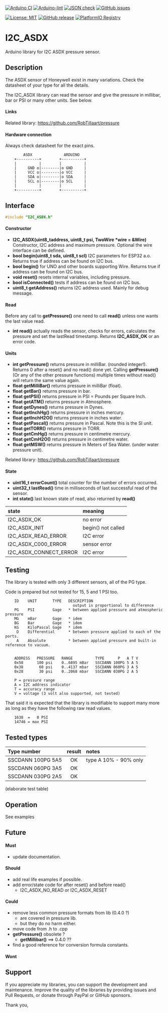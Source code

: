 
[![Arduino CI](https://github.com/RobTillaart/I2C_ASDX/workflows/Arduino%20CI/badge.svg)](https://github.com/marketplace/actions/arduino_ci)
[![Arduino-lint](https://github.com/RobTillaart/I2C_ASDX/actions/workflows/arduino-lint.yml/badge.svg)](https://github.com/RobTillaart/I2C_ASDX/actions/workflows/arduino-lint.yml)
[![JSON check](https://github.com/RobTillaart/I2C_ASDX/actions/workflows/jsoncheck.yml/badge.svg)](https://github.com/RobTillaart/I2C_ASDX/actions/workflows/jsoncheck.yml)
[![GitHub issues](https://img.shields.io/github/issues/RobTillaart/I2C_ASDX.svg)](https://github.com/RobTillaart/I2C_ASDX/issues)

[![License: MIT](https://img.shields.io/badge/license-MIT-green.svg)](https://github.com/RobTillaart/I2C_ASDX/blob/master/LICENSE)
[![GitHub release](https://img.shields.io/github/release/RobTillaart/I2C_ASDX.svg?maxAge=3600)](https://github.com/RobTillaart/I2C_ASDX/releases)
[![PlatformIO Registry](https://badges.registry.platformio.org/packages/robtillaart/library/I2C_ASDX.svg)](https://registry.platformio.org/libraries/robtillaart/I2C_ASDX)


# I2C_ASDX

Arduino library for I2C ASDX pressure sensor.


## Description

The ASDX sensor of Honeywell exist in many variations.
Check the datasheet of your type for all the details.

The I2C_ASDX library can read the sensor and give the pressure in millibar, 
bar or PSI or many other units. See below.

#### Links

Related library: https://github.com/RobTillaart/pressure


#### Hardware connection

Always check datasheet for the exact pins.

```
        ASDX              ARDUINO
    +----------+        +----------+
    |          |        |          |
    |     GND o|--------|o GND     |
    |     VCC o|--------|o VCC     |
    |     SDA o|--------|o SDA     |
    |     SCL o|--------|o SCL     |
    |          |        |          |
    +----------+        +----------+
```


## Interface

```cpp
#include "I2C_ASDX.h"
```


#### Constructor

- **I2C_ASDX(uint8_taddress, uint8_t psi, TwoWire \*wire = &Wire)** Constructor, 
I2C address and maximum pressure. Optional the wire interface can be defined.
- **bool begin(uint8_t sda, uint8_t scl)** I2C parameters for ESP32 a.o. 
Returns true if address can be found  on I2C bus.
- **bool begin()** for UNO and other boards supporting Wire. 
Returns true if address can be found  on I2C bus.
- **void reset()** resets internal variables, including pressure.
- **bool isConnected()** tests if address can be found on I2C bus.
- **uint8_t getAddress()** returns I2C address used.
Mainly for debug message.


#### Read

Before any call to **getPressure()** one need to call **read()** unless one wants the last value read.

- **int read()** actually reads the sensor, checks for errors, 
calculates the pressure and set the lastRead timestamp. 
Returns **I2C_ASDX_OK** or an error code.


#### Units

- **int getPressure()** returns pressure in milliBar.
(rounded integer!).
Returns 0 after a reset() and no read() done yet.
Calling **getPressure()** (Or any of the other pressure functions) multiple times 
without read() will return the same value again.
- **float getMilliBar()** returns pressure in milliBar (float).
- **float getBar()** returns pressure in bar.
- **float getPSI()** returns pressure in PSI = Pounds per Square Inch.
- **float getATM()** returns pressure in Atmosphere.
- **float getDynes()** returns pressure in Dynes.
- **float getInchHg()** returns pressure in inches mercury.
- **float getInchH2O()** returns pressure in inches water.
- **float getPascal()** returns pressure in Pascal. Note this is the SI unit.
- **float getTORR()** returns pressure in TORR.
- **float getCmHg()** returns pressure in centimetre mercury.
- **float getCmH2O()** returns pressure in centimetre water.
- **float getMSW()** returns pressure in Meters of Sea Water. (under water pressure unit).

Related library: https://github.com/RobTillaart/pressure


#### State

- **uint16_t errorCount()** total counter for the number of errors occurred.
- **uint32_t lastRead()** time in milliseconds of last successful read of the sensor.
- **int state()** last known state of read, also returned by **read()**

|  state                   |  meaning             |
|:-------------------------|:---------------------|
|  I2C_ASDX_OK             |  no error            |
|  I2C_ASDX_INIT           |  begin() not called  |
|  I2C_ASDX_READ_ERROR     |  I2C error           |
|  I2C_ASDX_C000_ERROR     |  sensor error        |
|  I2C_ASDX_CONNECT_ERROR  |  I2C error           |


## Testing

The library is tested with only 3 different sensors, all of the PG type.

Code is prepared but not tested for 15, 5 and 1 PSI too.

```
    ID    UNIT       TYPE   DESCRIPTION
                              output is proportional to difference
    PG    PSI        Gage   * between applied pressure and atmospheric pressure
    MG    mBar       Gage   * idem
    BG    Bar        Gage   * idem
    KG    KiloPascal Gage   * idem
     D    Differential      * between pressure applied to each of the ports.
     A    Absolute          * between applied pressure and built-in reference to vacuum.


    ADDRESS   PRESSURE   RANGE          TYPE      P   A T V
    0x58      100 psi    0..6895 mBar   SSCDANN 100PG 5 A 5
    0x38       60 psi    0..4137 mbar   SSCDANN 060PG 3 A 5
    0x28       30 psi    0..2068 mbar   SSCDANN 030PG 2 A 5

    P = pressure range
    A = I2C address indicator
    T = accuracy range
    V = voltage (3 volt also supported, not tested)
```

That said it is expected that the library is modifiable to support many
more as long as they have the following raw read values.

```
    1638  =   0 PSI
    14746 = max PSI
```


## Tested types

|  Type number        |  result  |  notes  |
|:--------------------|:--------:|:--------|
|  SSCDANN 100PG 5A5  |    OK    |  type A 10% - 90% only
|  SSCDANN 060PG 3A5  |    OK    |
|  SSCDANN 030PG 2A5  |    OK    |

(elaborate test table)


## Operation

See examples


## Future

#### Must

- update documentation.


#### Should

- add real life examples if possible.
- add error/state code for after reset() and before read()
  - I2C_ASDX_NO_READ or I2C_ASDX_RESET


#### Could

- remove less common pressure formats from lib (0.4.0 ?)
  - are covered in pressure lib.
  - but they do no harm either.
- move code from .h to .cpp
- **getPressure()** obsolete ? 
  - **getMillibar()**  ==> 0.4.0 ??
- find a good reference for conversion formula constants.


#### Wont


## Support

If you appreciate my libraries, you can support the development and maintenance.
Improve the quality of the libraries by providing issues and Pull Requests, or
donate through PayPal or GitHub sponsors.

Thank you,

